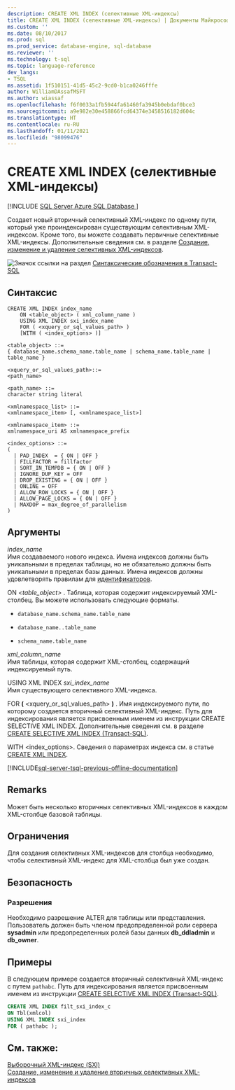 ```yaml
---
description: CREATE XML INDEX (селективные XML-индексы)
title: CREATE XML INDEX (селективные XML-индексы) | Документы Майкрософт
ms.custom: ''
ms.date: 08/10/2017
ms.prod: sql
ms.prod_service: database-engine, sql-database
ms.reviewer: ''
ms.technology: t-sql
ms.topic: language-reference
dev_langs:
- TSQL
ms.assetid: 1f510151-41d5-45c2-9cd0-b1ca0246fffe
author: WilliamDAssafMSFT
ms.author: wiassaf
ms.openlocfilehash: f6f0033a1fb5944fa61460fa3945b0ebdaf0bce3
ms.sourcegitcommit: a9e982e30e458866fcd64374e3458516182d604c
ms.translationtype: HT
ms.contentlocale: ru-RU
ms.lasthandoff: 01/11/2021
ms.locfileid: "98099476"
---
```

# <a name="create-xml-index-selective-xml-indexes"></a>CREATE XML INDEX (селективные XML-индексы)
[!INCLUDE [SQL Server Azure SQL Database ](../../includes/applies-to-version/sql-asdb.md)]

  Создает новый вторичный селективный XML-индекс по одному пути, который уже проиндексирован существующим селективным XML-индексом. Кроме того, вы можете создавать первичные селективные XML-индексы. Дополнительные сведения см. в разделе [Создание, изменение и удаление селективных XML-индексов](../../relational-databases/xml/create-alter-and-drop-selective-xml-indexes.md).  
  
 ![Значок ссылки на раздел](../../database-engine/configure-windows/media/topic-link.gif "Значок ссылки на раздел") [Синтаксические обозначения в Transact-SQL](../../t-sql/language-elements/transact-sql-syntax-conventions-transact-sql.md)  
  
## <a name="syntax"></a>Синтаксис  
  
```syntaxsql
CREATE XML INDEX index_name  
    ON <table_object> ( xml_column_name )  
    USING XML INDEX sxi_index_name  
    FOR ( <xquery_or_sql_values_path> )  
    [WITH ( <index_options> )]  
  
<table_object> ::=   
{ database_name.schema_name.table_name | schema_name.table_name | table_name }  
  
<xquery_or_sql_values_path>::=   
<path_name>   
  
<path_name> ::=   
character string literal  
  
<xmlnamespace_list> ::=   
<xmlnamespace_item> [, <xmlnamespace_list>]  
  
<xmlnamespace_item> ::=   
xmlnamespace_uri AS xmlnamespace_prefix  
  
<index_options> ::=   
(    
  | PAD_INDEX  = { ON | OFF }  
  | FILLFACTOR = fillfactor  
  | SORT_IN_TEMPDB = { ON | OFF }  
  | IGNORE_DUP_KEY = OFF  
  | DROP_EXISTING = { ON | OFF }  
  | ONLINE = OFF  
  | ALLOW_ROW_LOCKS = { ON | OFF }  
  | ALLOW_PAGE_LOCKS = { ON | OFF }  
  | MAXDOP = max_degree_of_parallelism  
)  
```  
  
##  <a name="arguments"></a><a name="Arguments"></a> Аргументы  
 *index_name*  
 Имя создаваемого нового индекса. Имена индексов должны быть уникальными в пределах таблицы, но не обязательно должны быть уникальными в пределах базы данных. Имена индексов должны удовлетворять правилам для [идентификаторов](../../relational-databases/databases/database-identifiers.md).  
  
 ON *\<table_object>* . Таблица, которая содержит индексируемый XML-столбец. Вы можете использовать следующие форматы.  
  
-   `database_name.schema_name.table_name`  
  
-   `database_name..table_name`  
  
-   `schema_name.table_name`  
  
 *xml_column_name*  
 Имя таблицы, которая содержит XML-столбец, содержащий индексируемый путь.  
  
 USING XML INDEX *sxi_index_name*  
 Имя существующего селективного XML-индекса.  
  
 FOR **(** \<xquery_or_sql_values_path> **)** . Имя индексируемого пути, по которому создается вторичный селективный XML-индекс. Путь для индексирования является присвоенным именем из инструкции CREATE SELECTIVE XML INDEX. Дополнительные сведения см. в разделе [CREATE SELECTIVE XML INDEX (Transact-SQL)](../../t-sql/statements/create-selective-xml-index-transact-sql.md).  
  
 WITH \<index_options>. Сведения о параметрах индекса см. в статье [CREATE XML INDEX](../../t-sql/statements/create-xml-index-selective-xml-indexes.md).  
  
[!INCLUDE[sql-server-tsql-previous-offline-documentation](../../includes/sql-server-tsql-previous-offline-documentation.md)]

## <a name="remarks"></a>Remarks
 Может быть несколько вторичных селективных XML-индексов в каждом XML-столбце базовой таблицы.  
  
## <a name="limitations-and-restrictions"></a>Ограничения  
 Для создания селективных XML-индексов для столбца необходимо, чтобы селективный XML-индекс для XML-столбца был уже создан.  
  
## <a name="security"></a>Безопасность  
  
### <a name="permissions"></a>Разрешения  
 Необходимо разрешение ALTER для таблицы или представления. Пользователь должен быть членом предопределенной роли сервера **sysadmin** или предопределенных ролей базы данных **db_ddladmin** и **db_owner**.  
  
## <a name="examples"></a>Примеры  
 В следующем примере создается вторичный селективный XML-индекс с путем `pathabc`. Путь для индексирования является присвоенным именем из инструкции [CREATE SELECTIVE XML INDEX (Transact-SQL)](../../t-sql/statements/create-selective-xml-index-transact-sql.md).  
  
```sql  
CREATE XML INDEX filt_sxi_index_c  
ON Tbl(xmlcol)  
USING XML INDEX sxi_index  
FOR ( pathabc );  
```  
  
## <a name="see-also"></a>См. также:  
 [Выборочный XML-индекс (SXI)](../../relational-databases/xml/selective-xml-indexes-sxi.md)   
 [Создание, изменение и удаление вторичных селективных XML-индексов](../../relational-databases/xml/create-alter-and-drop-secondary-selective-xml-indexes.md)  
  
  

